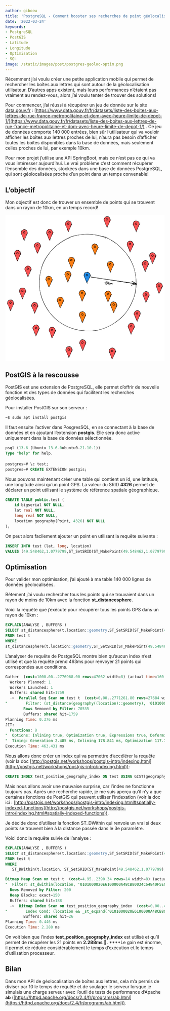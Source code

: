 ```yaml
---
author: giboow
title: 'PostgreSQL - Comment booster ses recherches de point géolocalisé'
date: '2022-03-24'
keywords:
- PostgreSQL
- PostGIS
- Latitude
- Longitude
- Optimisation
- SQL
image: /static/images/post/postgres-geoloc-optim.png
---
```

Récemment j’ai voulu créer une petite application mobile qui permet de rechercher les boîtes aux lettres qui sont autour de la géolocalisation utilisateur. D’autres apps existent, mais leurs performances n’étaient pas vraiment au rendez-vous, alors j’ai voulu tenter de trouver des solutions!

Pour commencer, j’ai réussi à récupérer un jeu de donnée sur le site [data.gouv.fr](http://data.gouv.fr/) : [https://www.data.gouv.fr/fr/datasets/liste-des-boites-aux-lettres-de-rue-france-metropolitaine-et-dom-avec-heure-limite-de-depot-1/](https://www.data.gouv.fr/fr/datasets/liste-des-boites-aux-lettres-de-rue-france-metropolitaine-et-dom-avec-heure-limite-de-depot-1/) . Ce jeu de données comporte 140 000 entrées, bien sûr l’utilisateur qui va vouloir afficher les boîtes aux lettres proches de lui, n’aura pas besoin d’afficher toutes les boîtes disponibles dans la base de données, mais seulement celles proches de lui, par exemple 10km.

Pour mon projet j’utilise une API SpringBoot, mais ce n’est pas ce qui va vous intéresser aujourd’hui. Le vrai problème c’est comment récupérer l’ensemble des données, stockées dans une base de données PostgreSQL, qui sont géolocalisées proche d’un point dans un temps convenable!

## L’objectif

Mon objectif est donc de trouver un ensemble de points qui se trouvent dans un rayon de 10km, en un temps record!

![Objectif de la requete](/static/images/post/postgres-geoloc-optim.png)

## PostGIS à la rescousse

PostGIS est une extension de PostgreSQL, elle permet d’offrir de nouvelle fonction et des types de données qui facilitent les recherches géolocalisées.

Pour installer PostGIS sur son serveur :

```bash
~$ sudo apt install postgis
```

Il faut ensuite l’activer dans PosgresSQL, en se connectant à la base de données et en ajoutant l’extension **postgis**. Elle sera donc active uniquement dans la base de données sélectionnée.

```sql
psql (13.6 (Ubuntu 13.6-0ubuntu0.21.10.1))
Type "help" for help.

postgres=# \c test;
postgres=# CREATE EXTENSION postgis;
```

Nous pouvons maintenant créer une table qui contient un id, une latitude, une longitude ainsi qu’un point GPS.  La valeur du SRID **4326**  permet de déclarer un point utilisant le système de référence spatiale géographique.

```sql
CREATE TABLE public.test (
    id bigserial NOT NULL,
    lat real NOT NULL,
    long real NOT NULL,
    location geography(Point, 4326) NOT NULL
);
```

On peut alors facilement ajouter un point en utilisant la requête suivante :

```sql
INSERT INTO test (lat, long, location)
VALUES (49.548462,1.0779799,ST_SetSRID(ST_MakePoint(49.548462,1.0779799), 4326));
```

## Optimisation

Pour valider mon optimisation, j’ai ajouté à ma table 140 000 lignes de données géolocalisées.

Bêtement j’ai voulu rechercher tous les points qui se trouvaient dans un rayon de moins de 10km avec la fonction **st_distancesphere**.

Voici la requête que j’exécute pour récupérer tous les points GPS dans un rayon de 10km :

```sql
EXPLAIN(ANALYSE , BUFFERS )
SELECT st_distancesphere(t.location::geometry,ST_SetSRID(ST_MakePoint(49.548462,1.0779799), 4326))
FROM test t
WHERE
st_distancesphere(t.location::geometry,ST_SetSRID(ST_MakePoint(49.548462,1.0779799), 4326)) < 10000;
```

L’analyser de requête de PostgeSQL montre bien qu’aucun index n’est utilisé et que la requête prend 463ms pour renvoyer 21 points qui correspondes aux conditions.

```sql
Gather  (cost=1000.00..2776968.00 rows=47062 width=8) (actual time=160.851..461.391 rows=115 loops=1)
  Workers Planned: 1
  Workers Launched: 1
  Buffers: shared hit=1759
  ->  Parallel Seq Scan on test t  (cost=0.00..2771261.80 rows=27684 width=8) (actual time=218.887..415.046 rows=58 loops=2)
"        Filter: (st_distance(geography((location)::geometry), '0101000020E6100000A48CB80034C64840F5EC03DA673FF13F'::geography, false) < '10000'::double precision)"
        Rows Removed by Filter: 70535
        Buffers: shared hit=1759
Planning Time: 0.376 ms
JIT:
  Functions: 8
"  Options: Inlining true, Optimization true, Expressions true, Deforming true"
"  Timing: Generation 2.485 ms, Inlining 178.841 ms, Optimization 117.797 ms, Emission 56.983 ms, Total 356.106 ms"
Execution Time: 463.431 ms
```

Nous allons donc créer un index qui va permettre d’accélérer la requête (voir  la doc [http://postgis.net/workshops/postgis-intro/indexing.html](http://postgis.net/workshops/postgis-intro/indexing.html)):

```sql
CREATE INDEX test_position_geography_index ON test USING GIST(geography(location));
```

Mais nous allons avoir une mauvaise surprise, car l’index ne fonctionne toujours pas. Après une recherche rapide, je me suis aperçu qu’il n’y a que certaines fonctions de PostGIS qui peuvent utiliser l’indexation (voir la doc ici : [http://postgis.net/workshops/postgis-intro/indexing.html#spatially-indexed-functions](http://postgis.net/workshops/postgis-intro/indexing.html#spatially-indexed-functions)).

Je décide donc d’utiliser la fonction ST_DWithin qui renvoie un vrai si deux points se trouvent bien à la distance passée dans le 3e paramètre.

Voici donc la requête suivie de l’analyse :

```sql
EXPLAIN(ANALYSE , BUFFERS )
SELECT st_distancesphere(t.location::geometry,ST_SetSRID(ST_MakePoint(49.548462,1.0779799), 4326))
FROM test t
WHERE
   ST_DWithin(t.location, ST_SetSRID(ST_MakePoint(49.548462,1.0779799), 4326)::geography, 10000);
```

```sql
Bitmap Heap Scan on test t  (cost=4.95..2390.34 rows=14 width=8) (actual time=1.212..2.205 rows=115 loops=1)
"  Filter: st_dwithin(location, '0101000020E6100000A48CB80034C64840F5EC03DA673FF13F'::geography, '10000'::double precision, true)"
  Rows Removed by Filter: 200
  Heap Blocks: exact=150
  Buffers: shared hit=188
  ->  Bitmap Index Scan on test_position_geography_index  (cost=0.00..4.95 rows=72 width=0) (actual time=0.288..0.288 rows=315 loops=1)
"        Index Cond: (location && _st_expand('0101000020E6100000A48CB80034C64840F5EC03DA673FF13F'::geography, '10000'::double precision))"
        Buffers: shared hit=26
Planning Time: 0.446 ms
Execution Time: 2.288 ms
```

On voit bien que l’index **test_position_geography_index** est utilisé et qu’il permet de récupérer les 21 points en **2.288ms** 🤯. ****Le gain est énorme, il permet de réduire considérablement le temps d’exécution et le temps d’utilisation processeur.

## Bilan

Dans mon API de géolocalisation de boîtes aux lettres, cela m’a permis de diviser par 10 le temps de requête et de soulager le serveur lorsque je simulais une charge serveur avec l’outil de tests de performance d’Apache **ab** ([https://httpd.apache.org/docs/2.4/fr/programs/ab.html](https://httpd.apache.org/docs/2.4/fr/programs/ab.html)).
